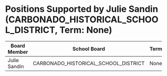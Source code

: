 # Positions Supported by Julie Sandin (CARBONADO_HISTORICAL_SCHOOL_DISTRICT, Term: None)

| Board Member | School Board | Term |
|--------------|--------------|------|
| Julie Sandin | CARBONADO_HISTORICAL_SCHOOL_DISTRICT | None |

